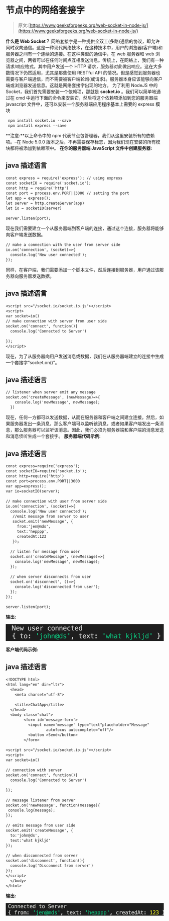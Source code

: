 # 节点中的网络套接字

> 原文:[https://www.geeksforgeeks.org/web-socket-in-node-js/](https://www.geeksforgeeks.org/web-socket-in-node-js/)

**什么是 Web Socket？**
网络套接字是一种提供全双工(多路)通信的协议，即允许同时双向通信。这是一种现代网络技术，在这种技术中，用户的浏览器(客户端)和服务器之间有一个连续的连接。在这种类型的通信中，在 web 服务器和 web 浏览器之间，两者可以在任何时间点互相发送消息。传统上，在网络上，我们有一种请求/响应格式，其中用户发送一个 HTTP 请求，服务器对此做出响应。这在大多数情况下仍然适用，尤其是那些使用 RESTful API 的情况。但是感觉到服务器也需要与客户端通信，而不需要被客户端轮询(或请求)。服务器本身应该能够向客户端或浏览器发送信息。这就是网络套接字出现的地方。
为了利用 NodeJS 中的 Socket，我们首先需要安装一个依赖项，那就是 **socket.io** 。我们可以简单地通过在 cmd 中运行下面的命令来安装它，然后将这个依赖项添加到您的服务器端 javascript 文件中，还可以安装一个服务器端应用程序基本上需要的 express 模块

```
 npm install socket.io --save
 npm install express --save
```

**注意:**以上命令中的 npm 代表节点包管理器，我们从这里安装所有的依赖项。–在 Node 5.0.0 版本之后，不再需要保存标志，因为我们现在安装的所有模块都将被添加到依赖项中。
**在你的服务器端 JavaScript 文件中创建服务器:**

## java 描述语言

```
const express = require('express'); // using express
const socketIO = require('socket.io');
const http = require('http') 
const port = process.env.PORT||3000 // setting the port 
let app = express();
let server = http.createServer(app)
let io = socketIO(server)

server.listen(port);
```

现在我们需要建立一个从服务器端到客户端的连接，通过这个连接，服务器将能够向客户端发送数据。

```
// make a connection with the user from server side
io.on('connection', (socket)=>{
  console.log('New user connected');
});
```

同样，在客户端，我们需要添加一个脚本文件，然后连接到服务器，用户通过该服务器向服务器发送数据。

## java 描述语言

```
<script src="/socket.io/socket.io.js"></script>
<script>
var socket=io()
// make connection with server from user side
socket.on('connect', function(){
  console.log('Connected to Server')

});
</script>
```

现在，为了从服务器向用户发送消息或数据，我们在从服务器端建立的连接中生成一个套接字“socket.on()”。

## java 描述语言

```
// listener when server emit any message
socket.on('createMessage', (newMessage)=>{
    console.log('newMessage', newMessage);
  })
```

现在，任何一方都可以发送数据，从而在服务器和客户端之间建立连接。然后，如果服务器发出一条消息，那么客户端可以监听该消息，或者如果客户端发出一条消息，那么服务器可以监听该消息。因此，我们必须为服务器端和客户端的消息发送和消息侦听生成一个套接字。
**服务器端代码示例:**

## java 描述语言

```
const express=require('express');
const socketIO=require('socket.io');
const http=require('http')
const port=process.env.PORT||3000
var app=express();
var io=socketIO(server);

// make connection with user from server side
io.on('connection', (socket)=>{
  console.log('New user connected');
   //emit message from server to user
   socket.emit('newMessage', {
     from:'jen@mds',
     text:'hepppp',
     createdAt:123
   });

  // listen for message from user
  socket.on('createMessage', (newMessage)=>{
    console.log('newMessage', newMessage);
  });

  // when server disconnects from user
  socket.on('disconnect', ()=>{
    console.log('disconnected from user');
  });
});

server.listen(port);
```

**输出:**

![](img/9ccade1cd0ec60b484f709bdffc8d4f8.png)

**客户端代码示例:**

## java 描述语言

```
<!DOCTYPE html>
<html lang="en" dir="ltr">
  <head>
    <meta charset="utf-8">

    <title>ChatApp</title>
  </head>
  <body class="chat">
        <form id='message-form'>
          <input name='message' type="text"placeholder="Message"
                  autofocus autocomplete="off"/>
          <button >Send</button>
        </form>

<script src="/socket.io/socket.io.js"></script>
<script>
var socket=io()

// connection with server
socket.on('connect', function(){
  console.log('Connected to Server')

});

// message listener from server
socket.on('newMessage', function(message){
 console.log(message);
});

// emits message from user side
socket.emit('createMessage', {
  to:'john@ds',
  text:'what kjkljd'
});

// when disconnected from server
socket.on('disconnect', function(){
  console.log('Disconnect from server')
});
</script>
  </body>
</html>
```

**输出:**

![](img/d0b8b2d2e90d9b65350633356f7955ae.png)